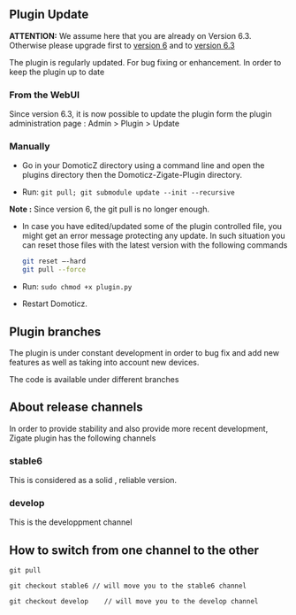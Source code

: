 ## Plugin Update

__ATTENTION:__ We assume here that you are already on Version 6.3. Otherwise please upgrade first to [version 6](Plugin_Version-6.md) and to [version 6.3](Release_6.3.md)

The plugin is regularly updated. For bug fixing or enhancement. In order to keep the plugin up to date


### From the WebUI

Since version 6.3, it is now possible to update the plugin form the plugin administration page : Admin > Plugin > Update


### Manually

* Go in your DomoticZ directory using a command line and open the plugins directory then the Domoticz-Zigate-Plugin directory.

* Run: `git pull; git submodule update --init --recursive`

__Note :__ Since version 6, the git pull is no longer enough.

* In case you have edited/updated some of the plugin controlled file, you might get an error message protecting any update. In such situation you can reset those files with the latest version with the following commands

  ```bash
  git reset –-hard
  git pull --force
  ```

* Run: `sudo chmod +x plugin.py`
* Restart Domoticz.


## Plugin branches

The plugin is under constant development in order to bug fix and add new features as well as taking into account new devices.

The code is available under different branches

## About release channels

In order to provide stability and also provide more recent development, Zigate plugin has the following channels

### stable6

This is considered as a solid , reliable version.

### develop

This is the developpment channel

## How to switch from one channel to the other

`git pull`

`git checkout stable6 // will move you to the stable6 channel`

`git checkout develop    // will move you to the develop channel`
